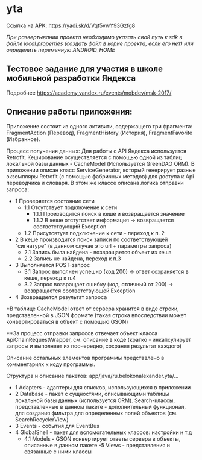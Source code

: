 # yta


Ссылка на APK: https://yadi.sk/d/Vqt5vwY93Gzfg8

*При развертывании проекта необходимо указать свой путь к sdk в файле local.properties (создать файл в корне проекта, если его нет) или определить переменную ANDROID_HOME* 

## Тестовое задание для участия в школе мобильной разработки Яндекса
Подробнее https://academy.yandex.ru/events/mobdev/msk-2017/

## Описание работы приложения:

Приложение состоит из одного активити, содержащего три фрагмента: FragmentAction (Перевод), FragmentHistory (История), FragmentFavorite (Избранное).

Процесс получения данных: 
Для работы с API Яндекса используется Retrofit.
Кеширование осуществляется с помощью одной из таблиц локальной базы данных - CacheModel (Используется GreenDAO ORM).
В приложении описан класс ServiceGenerator, который генерирует разные экземпляры Retrofit (с помощью фабричных методов) для доступа к Api переводчика и словаря. В этом же классе описана логика отправки запроса:
- 1 Проверяется состояние сети 
	- 1.1 Отсутствует подключение к сети
		- 1.1.1 Производится поиск в кеше и возвращается значение
		- 1.1.2 В кеше отстутствет информация -> возвращается соответствующий Exception 
	- 1.2 Присутсвтует подключение к сети - переход к п. 2
- 2 В кеше производится поиск записи по соответствующей "сигнатуре" (в данном случае это url + параметры запроса)
	- 2.1 Запись была найдена - возвращается объект из кеша
	- 2.2 Запись не найдена, переход к п.3
- 3 Выполняется POST-запрос
	- 3.1 Запрос выполнен успешно (код 200) -> ответ сохраняется в кеше, переход к п.4
	- 3.2 Запрос возвращает ошибку (код, отличный от 200) -> возвращается соответствующей Exception
- 4 Возвращается результат запроса

*В таблице CacheModel ответ от сервера хранится в виде строки, представленной в JSON формате (такая строка впоследствии может конвертироваться в объект с помощью GSON)

**За процесс отправки запросов отвечает объект класса ApiChainRequestWrapper, см. описание в коде (кратко - инкапсулирует запросы и выполняет их поочередно, сохраняя результат каждого)

Описание остальных элементов программы представлено в комментариях к коду программы.

Структура и описание пакетов:
app/java/ru.belokonalexander.yta/...
- 1 Adapters - адаптеры для списков, использующихся в приложении
- 2 Database - пакет с сущностями, описывающими таблицы локальной базы данных (используется ORM). Search-классы, представленные в данном пакете - дополнительный функционал, для создания фильтра для определенных полей объектов (см. SearchRecyclerView)
- 3 Events - события для EventBus
- 4 GlobalShell - пакет для вспомогательных классов: настройки и т.д
	- 4.1 Models - GSON конвертирует ответы сервера в объекты, описанные в данном пакете
-5 Views - представления и связанные с ними классы

